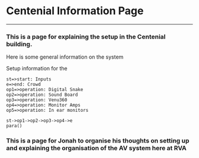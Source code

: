 # Centenial Information Page

---

### This is a page for explaining the setup in the Centenial building.

Here is some general information on the system

Setup information for the 

```flowchart
st=>start: Inputs
e=>end: Crowd
op1=>operation: Digital Snake
op2=>operation: Sound Board
op3=>operation: Venu360 
op4=>operation: Monitor Amps
op5=>operation: In ear monitors

st->op1->op2->op3->op4->e
para()
```
### This is a page for Jonah to organise his thoughts on setting up and explaining the organisation of the AV system here at RVA
